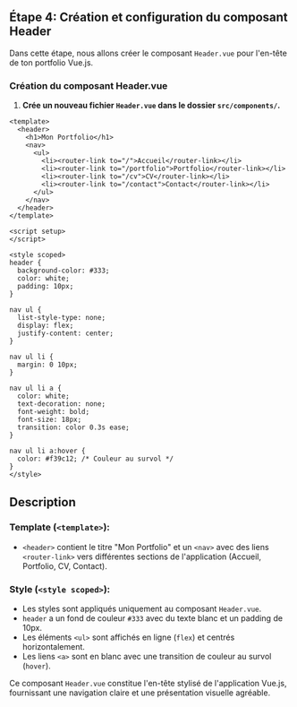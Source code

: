 ## Étape 4: Création et configuration du composant Header

Dans cette étape, nous allons créer le composant `Header.vue` pour l'en-tête de ton portfolio Vue.js.

### Création du composant Header.vue

1. **Crée un nouveau fichier `Header.vue` dans le dossier `src/components/`.**

```vue
<template>
  <header>
    <h1>Mon Portfolio</h1>
    <nav>
      <ul>
        <li><router-link to="/">Accueil</router-link></li>
        <li><router-link to="/portfolio">Portfolio</router-link></li>
        <li><router-link to="/cv">CV</router-link></li>
        <li><router-link to="/contact">Contact</router-link></li>
      </ul>
    </nav>
  </header>
</template>

<script setup>
</script>

<style scoped>
header {
  background-color: #333;
  color: white;
  padding: 10px;
}

nav ul {
  list-style-type: none;
  display: flex;
  justify-content: center;
}

nav ul li {
  margin: 0 10px;
}

nav ul li a {
  color: white;
  text-decoration: none;
  font-weight: bold;
  font-size: 18px;
  transition: color 0.3s ease;
}

nav ul li a:hover {
  color: #f39c12; /* Couleur au survol */
}
</style>
```

## Description

### Template (`<template>`):

- `<header>` contient le titre "Mon Portfolio" et un `<nav>` avec des liens `<router-link>` vers différentes sections de l'application (Accueil, Portfolio, CV, Contact).

### Style (`<style scoped>`):

- Les styles sont appliqués uniquement au composant `Header.vue`.
- `header` a un fond de couleur `#333` avec du texte blanc et un padding de 10px.
- Les éléments `<ul>` sont affichés en ligne (`flex`) et centrés horizontalement.
- Les liens `<a>` sont en blanc avec une transition de couleur au survol (`hover`).

Ce composant `Header.vue` constitue l'en-tête stylisé de l'application Vue.js, fournissant une navigation claire et une présentation visuelle agréable.
